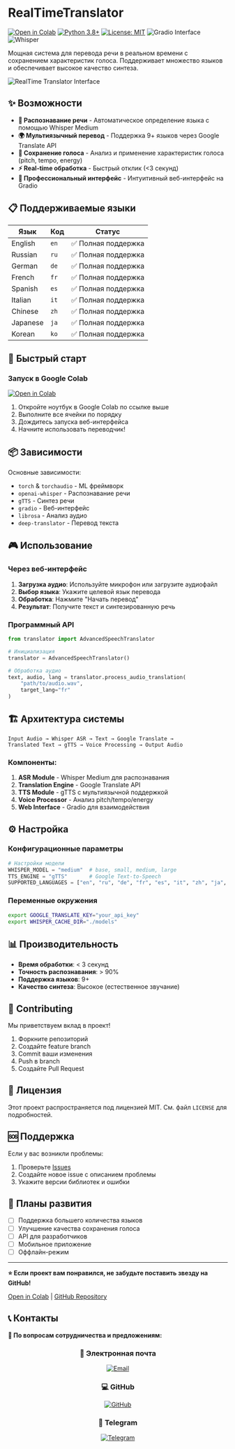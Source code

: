 # RealTimeTranslator



[![Open in Colab](https://colab.research.google.com/assets/colab-badge.svg)](https://colab.research.google.com/drive/1jTHQZxrdfzsDUyHHBTFKdw6k7f9we7Dt#scrollTo=VgVsFPp7P6rt)
[![Python 3.8+](https://img.shields.io/badge/python-3.8+-blue.svg)](https://www.python.org/downloads/)
[![License: MIT](https://img.shields.io/badge/License-MIT-yellow.svg)](https://opensource.org/licenses/MIT)
![Gradio Interface](https://img.shields.io/badge/Interface-Gradio-FF4B4B?style=for-the-badge)
![Whisper](https://img.shields.io/badge/ASR-Whisper-000000?style=for-the-badge)

Мощная система для перевода речи в реальном времени с сохранением характеристик голоса. Поддерживает множество языков и обеспечивает высокое качество синтеза.

![RealTime Translator Interface](https://drive.google.com/uc?export=view&id=1xWSWulLBXspWvcAIYtg60I80uTYrI4M5)
 

## ✨ Возможности

- **🎤 Распознавание речи** - Автоматическое определение языка с помощью Whisper Medium
- **🌍 Мультиязычный перевод** - Поддержка 9+ языков через Google Translate API
- **🎵 Сохранение голоса** - Анализ и применение характеристик голоса (pitch, tempo, energy)
- **⚡ Real-time обработка** - Быстрый отклик (<3 секунд)
- **🎨 Профессиональный интерфейс** - Интуитивный веб-интерфейс на Gradio

## 📋 Поддерживаемые языки

| Язык | Код | Статус |
|------|-----|--------|
| English | `en` | ✅ Полная поддержка |
| Russian | `ru` | ✅ Полная поддержка |
| German | `de` | ✅ Полная поддержка |
| French | `fr` | ✅ Полная поддержка |
| Spanish | `es` | ✅ Полная поддержка |
| Italian | `it` | ✅ Полная поддержка |
| Chinese | `zh` | ✅ Полная поддержка |
| Japanese | `ja` | ✅ Полная поддержка |
| Korean | `ko` | ✅ Полная поддержка |

## 🚀 Быстрый старт

### Запуск в Google Colab

[![Open in Colab](https://colab.research.google.com/assets/colab-badge.svg)](https://colab.research.google.com/drive/1jTHQZxrdfzsDUyHHBTFKdw6k7f9we7Dt#scrollTo=VgVsFPp7P6rt)

1. Откройте ноутбук в Google Colab по ссылке выше
2. Выполните все ячейки по порядку
3. Дождитесь запуска веб-интерфейса
4. Начните использовать переводчик!


## 📦 Зависимости

Основные зависимости:
- `torch` & `torchaudio` - ML фреймворк
- `openai-whisper` - Распознавание речи
- `gTTS` - Синтез речи
- `gradio` - Веб-интерфейс
- `librosa` - Анализ аудио
- `deep-translator` - Перевод текста


## 🎮 Использование

### Через веб-интерфейс

1. **Загрузка аудио**: Используйте микрофон или загрузите аудиофайл
2. **Выбор языка**: Укажите целевой язык перевода
3. **Обработка**: Нажмите "Начать перевод"
4. **Результат**: Получите текст и синтезированную речь

### Программный API

```python
from translator import AdvancedSpeechTranslator

# Инициализация
translator = AdvancedSpeechTranslator()

# Обработка аудио
text, audio, lang = translator.process_audio_translation(
    "path/to/audio.wav", 
    target_lang="fr"
)
```

## 🏗️ Архитектура системы

```
Input Audio → Whisper ASR → Text → Google Translate → 
Translated Text → gTTS → Voice Processing → Output Audio
```

### Компоненты:

1. **ASR Module** - Whisper Medium для распознавания
2. **Translation Engine** - Google Translate API
3. **TTS Module** - gTTS с мультиязычной поддержкой
4. **Voice Processor** - Анализ pitch/tempo/energy
5. **Web Interface** - Gradio для взаимодействия

## ⚙️ Настройка

### Конфигурационные параметры

```python
# Настройки модели
WHISPER_MODEL = "medium"  # base, small, medium, large
TTS_ENGINE = "gTTS"       # Google Text-to-Speech
SUPPORTED_LANGUAGES = ["en", "ru", "de", "fr", "es", "it", "zh", "ja", "ko"]
```

### Переменные окружения

```bash
export GOOGLE_TRANSLATE_KEY="your_api_key"
export WHISPER_CACHE_DIR="./models"
```

## 📊 Производительность

- **Время обработки**: < 3 секунд
- **Точность распознавания**: > 90%
- **Поддержка языков**: 9+
- **Качество синтеза**: Высокое (естественное звучание)

## 🤝 Contributing

Мы приветствуем вклад в проект! 

1. Форкните репозиторий
2. Создайте feature branch
3. Commit ваши изменения
4. Push в branch
5. Создайте Pull Request

## 📝 Лицензия

Этот проект распространяется под лицензией MIT. См. файл `LICENSE` для подробностей.

## 🆘 Поддержка

Если у вас возникли проблемы:

1. Проверьте [Issues](https://github.com/yourusername/realtime-translator/issues)
2. Создайте новое issue с описанием проблемы
3. Укажите версии библиотек и ошибки

## 🔮 Планы развития

- [ ] Поддержка большего количества языков
- [ ] Улучшение качества сохранения голоса
- [ ] API для разработчиков
- [ ] Мобильное приложение
- [ ] Оффлайн-режим

---

**⭐ Если проект вам понравился, не забудьте поставить звезду на GitHub!**

[Open in Colab](https://colab.research.google.com/drive/1jTHQZxrdfzsDUyHHBTFKdw6k7f9we7Dt#scrollTo=VgVsFPp7P6rt) | [GitHub Repository](https://github.com/yourusername/realtime-translator)




## 📞 Контакты

**💬 По вопросам сотрудничества и предложениям:**

<div align="center">

### 📧 Электронная почта
[![Email](https://img.shields.io/badge/📩-AlinaSGrib@gmail.com-8B89CC?style=for-the-badge&logo=gmail&logoColor=white)](mailto:AlinaSGrib@gmail.com)

### 💻 GitHub
[![GitHub](https://img.shields.io/badge/🐙-Alino4kaAlino4ka-181717?style=for-the-badge&logo=github&logoColor=white)](https://github.com/Alino4kaAlino4ka)

### 📱 Telegram
[![Telegram](https://img.shields.io/badge/✈️-@Alino4kaGribavova-26A5E4?style=for-the-badge&logo=telegram&logoColor=white)](https://t.me/Alino4kaGribavova)

</div>
